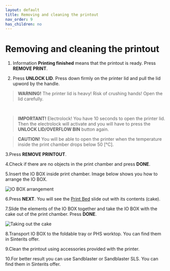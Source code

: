```yaml
---
layout: default
title: Removing and cleaning the printout	
nav_order: 9
has_children: no
---
```

<h1> Removing and cleaning the printout </h1>

1. Information **Printing finished** means that the printout is ready. Press **REMOVE PRINT**.

2. Press **UNLOCK LID**. Press down firmly on the printer lid and pull the lid upword by the handle.

> **WARNING!**
> The printer lid is heavy! Risk of crushing hands! Open the lid carefully.
<br>

> **IMPORTANT!**
> Electrolock! You have 10 seconds to open the printer lid. Then the electrolock will activate and you will have to press the **UNLOCK LID/OVERFLOW BIN** button again.

>**CAUTION!** 
> You will be able to open the printer when the temperature inside the print chamber drops below 50 [°C].

3.Press **REMOVE PRINTOUT**.

4.Check if there are no objects in the print chamber and press **DONE**.

5.Insert the IO BOX inside print chamber. Image below shows you how to arrange the IO BOX. 

![IO BOX arrangement](/io_box.png)

6.Press **NEXT**.  You will see the <a href="glossary">Print Bed</a> slide out with its contents (cake).

7.Slide the elements of the IO BOX together and take the IO BOX with the cake out of the print chamber. Press **DONE**.

![Taking out the cake](/printout.png)

8.Transport IO BOX to the foldable tray or PHS worktop. You can find them in Sinterits offer. 

9.Clean the printout using accessories provided with the printer. 

10.For better result you can use Sandblaster or Sandblaster SLS. You can find them in Sinterits offer. 


